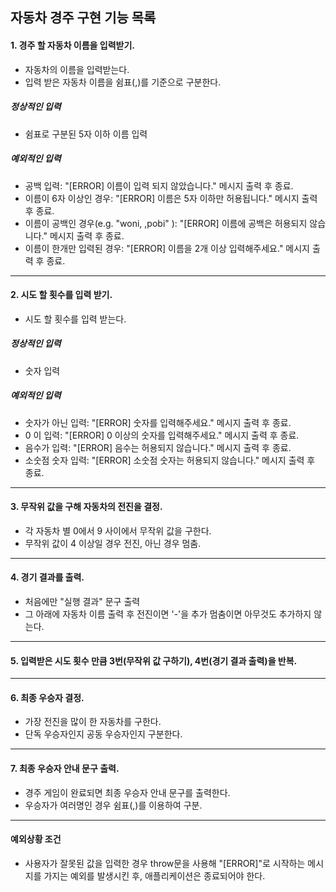 ## 자동차 경주 구현 기능 목록

#### 1. 경주 할 자동차 이름을 입력받기.
- 자동차의 이름을 입력받는다.
- 입력 받은 자동차 이름을 쉼표(,)를 기준으로 구분한다.

##### 정상적인 입력
- 쉼표로 구분된 5자 이하 이름 입력 

##### 예외적인 입력
- 공백 입력: "[ERROR] 이름이 입력 되지 않았습니다." 메시지 출력 후 종료.
- 이름이 6자 이상인 경우: "[ERROR] 이름은 5자 이하만 허용됩니다." 메시지 출력 후 종료.
- 이름이 공백인 경우(e.g. "woni, ,pobi" ): "[ERROR] 이름에 공백은 허용되지 않습니다." 메시지 출력 후 종료.
- 이름이 한개만 입력된 경우: "[ERROR] 이름을 2개 이상 입력해주세요." 메시지 출력 후 종료.
---

#### 2. 시도 할 횟수를 입력 받기.
- 시도 할 횟수를 입력 받는다.

##### 정상적인 입력
- 숫자 입력

##### 예외적인 입력
- 숫자가 아닌 입력: "[ERROR] 숫자를 입력해주세요." 메시지 출력 후 종료.
- 0 이 입력: "[ERROR] 0 이상의 숫자를 입력해주세요." 메시지 출력 후 종료.
- 음수가 입력: "[ERROR] 음수는 허용되지 않습니다." 메시지 출력 후 종료.
- 소숫점 숫자 입력: "[ERROR] 소숫점 숫자는 허용되지 않습니다." 메시지 출력 후 종료.
---

#### 3. 무작위 값을 구해 자동차의 전진을 결정.
- 각 자동차 별 0에서 9 사이에서 무작위 값을 구한다.
- 무작위 값이 4 이상일 경우 전진, 아닌 경우 멈춤.
---

#### 4. 경기 결과를 출력.
- 처음에만 "실행 결과" 문구 출력
- 그 아래에 자동차 이름 출력 후 전진이면 '-'을 추가 멈춤이면 아무것도 추가하지 않는다.
---

#### 5. 입력받은 시도 횟수 만큼 3번(무작위 값 구하기), 4번(경기 결과 출력)을 반복.
---

#### 6. 최종 우승자 결정.
- 가장 전진을 많이 한 자동차를 구한다.
- 단독 우승자인지 공동 우승자인지 구분한다.
---

#### 7. 최종 우승자 안내 문구 출력.
- 경주 게임이 완료되면 최종 우승자 안내 문구를 출력한다.
- 우승자가 여러명인 경우 쉼표(,)를 이용하여 구분.
---

#### 예외상황 조건
- 사용자가 잘못된 값을 입력한 경우 throw문을 사용해 "[ERROR]"로 시작하는 메시지를 가지는 예외를 발생시킨 후, 애플리케이션은 종료되어야 한다.
